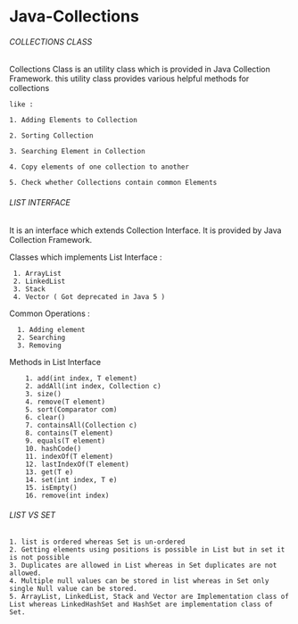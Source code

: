 # Java-Collections

###### COLLECTIONS CLASS


Collections Class is an utility class which is provided in Java Collection Framework.
    this utility class provides various helpful methods for collections
    
    like :
    
    1. Adding Elements to Collection
    
    2. Sorting Collection
    
    3. Searching Element in Collection
    
    4. Copy elements of one collection to another
    
    5. Check whether Collections contain common Elements

###### LIST INTERFACE

It is an interface which extends Collection Interface. It is provided by Java Collection Framework.

Classes which implements List Interface :
    
     1. ArrayList
     2. LinkedList
     3. Stack
     4. Vector ( Got deprecated in Java 5 )

Common Operations :

      1. Adding element
      2. Searching
      3. Removing
    
Methods in List Interface

        1. add(int index, T element)    
        2. addAll(int index, Collection c)      
        3. size()       
        4. remove(T element)
        5. sort(Comparator com)     
        6. clear()      
        7. containsAll(Collection c)      
        8. contains(T element)
        9. equals(T element)    
        10. hashCode()      
        11. indexOf(T element)      
        12. lastIndexOf(T element)
        13. get(T e)    
        14. set(int index, T e)     
        15. isEmpty()   
        16. remove(int index)

###### LIST VS SET

    1. list is ordered whereas Set is un-ordered
    2. Getting elements using positions is possible in List but in set it is not possible
    3. Duplicates are allowed in List whereas in Set duplicates are not allowed.
    4. Multiple null values can be stored in list whereas in Set only single Null value can be stored.
    5. ArrayList, LinkedList, Stack and Vector are Implementation class of List whereas LinkedHashSet and HashSet are implementation class of Set. 

    
